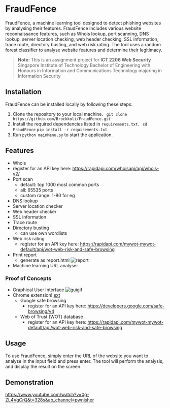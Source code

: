 
#  FraudFence

FraudFence, a machine learning tool designed to detect phishing websites by analysing their features. FraudFence includes various website reconnaissance features, such as Whois lookup, port scanning, DNS lookup, server location checking, web header checking, SSL information, trace route, directory busting, and web risk rating. The tool uses a random forest classifier to analyse website features and determine their legitimacy. 
> **Note:** This is an assignment project for  **ICT 2206 Web Security** 
> Singapore Institute of Technology Bachelor of Engineering with Honours in Information and Communications Technology majoring in Information Security
##  Installation

FraudFence can be installed locally by following these steps:
1.  Clone the repository to your local machine.
``` git clone https://github.com/Brockkoli/FraudFence.git```
2.   Install the required dependencies listed in `requirements.txt`.
``` cd FraudFence```
```pip install -r requirements.txt```
3.  Run `python mainMenu.py` to start the application.

## Features

-   Whois
- register for an API key here: https://rapidapi.com/whoisapi/api/whois-v2/
-   Port scan
	- default: top 1000 most common ports
	- all: 65535 ports
	- custom range: 1-80 for eg
-   DNS lookup
-   Server location checker
-   Web header checker
-   SSL information
-   Trace route
-   Directory busting
	- can use own wordlists
-   Web risk rating
	- register for an API key here: https://rapidapi.com/mywot-mywot-default/api/wot-web-risk-and-safe-browsing
-   Print report
	- generate as report.html
  ![report](https://user-images.githubusercontent.com/59412437/226161527-238ee2f6-b5c7-444b-a6cc-b66109982824.gif)
-   Machine learning URL analyser

### Proof of Concepts
- Graphical User Interface
![guigif](https://user-images.githubusercontent.com/59412437/226161565-2c7ce0cc-8769-4622-a45d-ad5a1c2937c1.gif)
- Chrome extension!
[ext](https://user-images.githubusercontent.com/59412437/226160943-bdf7c693-aee9-4733-ac52-5b12f50eaf6d.gif)
  - Google safe browsing
    - register for an API key here: https://developers.google.com/safe-browsing/v4
  - Web of Trust (WOT) database
    - register for an API key here: https://rapidapi.com/mywot-mywot-default/api/wot-web-risk-and-safe-browsing


##  Usage

To use FraudFence, simply enter the URL of the website you want to analyse in the input field and press enter. The tool will perform the analysis, and display the result on the screen.


## Demonstration

https://www.youtube.com/watch?v=0g-ZL4VgCrQ&t=328s&ab_channel=pwnisher
